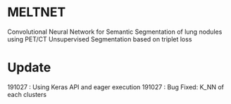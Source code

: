 # MELTNET
Convolutional Neural Network for Semantic Segmentation of lung nodules using PET/CT
Unsupervised Segmentation based on triplet loss

# Update
191027 : Using Keras API and eager execution
191027 : Bug Fixed: K_NN of each clusters
